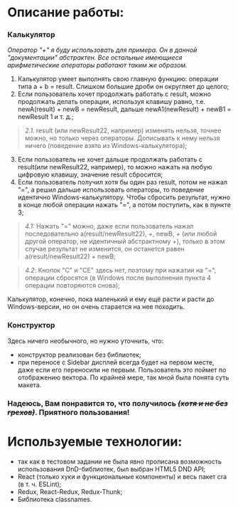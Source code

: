# **Описание работы**:

### Калькулятор

_Оператор "+" я буду использовать для примера. Он в данной "документации" абстрактен. Все остальные имеющиеся арифметические операторы работают таким же образом._

1. Калькулятор умеет выполнять свою главную функцию: операции типа а + b = result. Слишком большие дроби он округляет до целого;
2. Если пользователь хочет продолжать работать с result, можно продолжать делать операции, используя клавишу равно, т.е. newA(result) + newB = newResult, дальше newA1(newResult) + newB1 = newResult 1 и т. д.;

> _2.1._ result (или newResult22, например) изменять нельзя, точнее можно, но только через операторы. Дописывать к нему нельзя ничего (поведение взято из Windows-калькулятора);
3. Если пользователь не хочет дальше продолжать работать с result(или newResult22, например), то можно нажать на любую цифровую клавишу, значение result сбросится;
4. Если пользователь получил хотя бы один раз result, потом не нажал "=", а решил дальше использовать операторы, то поведение идентично Windows-калькулятору. Чтобы сбросить результат, нужно в конце любой операции нажать "=", а потом поступить, как в пункте 3;
> _4.1:_ Нажать "=" можно, даже если пользователь нажал последовательно a(result/newResult22), +, newB, + (или любой другой оператор, не идентичный абстрактному +), только в этом случае результат не изменится, он останется равен a(result/newResult22) + newB;

> _4.2_: Кнопок "C" и "СЕ" здесь нет, поэтому при нажатии на "=", операции сбросятся (в Windows после выполнения пункта 4 операции повторяются снова);

Калькулятор, конечно, пока маленький и ему ещё расти и расти до Windows-версии, но он очень старается на нее походить.

### Конструктор

Здесь ничего необычного, но нужно уточнить, что:
- конструктор реализован без библиотек;
- при переносе с Sidebar дисплей всегда будет на первом месте, даже если его переносили не первым. Пользователь это поймет по отображению вектора. По крайней мере, так мной была понята суть макета.

### Надеюсь, Вам понравится то, что получилось ~~_(хотя и не без грехов)_~~. Приятного пользования!

# **Используемые технологии:**

- так как в тестовом задании не была явно прописана возможность использования DnD-библиотек, был выбран HTML5 DND API;
- React (только хуки и функциональные компоненты) и весь пакет cra (в т. ч. ESLint);
- Redux, React-Redux, Redux-Thunk;
- Библиотека classnames.
